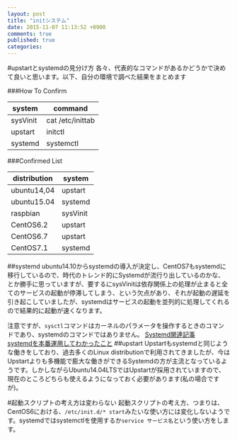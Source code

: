 ```yaml
---
layout: post
title: "initシステム"
date: 2015-11-07 11:13:52 +0900
comments: true
published: true
categories: 
---
```

#upstartとsystemdの見分け方
各々、代表的なコマンドがあるかどうかで決めて良いと思います。以下、自分の環境で調べた結果をまとめます  

###How To Confirm

| system   | command          |
|--------  |--------          |
| sysVinit | cat /etc/inittab |
| upstart  | initctl          |
| systemd  | systemctl        |

###Confirmed List

|distribution|system  |
|------------|------  |
|ubuntu14,04 |upstart |
|ubuntu15.04 |systemd |
|raspbian    |sysVinit|
|CentOS6.2   |upstart |
|CentOS6.7   |upstart |
|CentOS7.1   |systemd |

##systemd
ubuntu14.10からsystemdの導入が決定し、CentOS7もsystemdに移行しているので、時代のトレンド的にSystemdが流行り出しているのかな、とか勝手に思っていますが、要するにsysVinitは依存関係上の処理が止まると全てのサービスの起動が停滞してしまう、という欠点があり、それが起動の遅延を引き起こしていましたが、systemdはサービスの起動を並列的に処理してくれるので結果的に起動が速くなります。

注意ですが、`sysctl`コマンドはカーネルのパラメータを操作するときのコマンドであり、systemdのコマンドではありません。
[Systemd関連記事](http://equj65.net/tech/systemd-boot/)  
[systemdを本番運用してわかったこと](http://alpha.mixi.co.jp/entry/2013/12063/)
##upstart
Upstartもsystemdと同じような働きをしており、過去多くのLinux distributionで利用されてきましたが、今はUpstartよりも多機能で膨大な働きができるSystemdの方が主流となっているようです。しかしながらUbuntu14.04LTSではUpstartが採用されていますので、現在のところどちらも使えるようになっておく必要があります(私の場合ですが)。

#起動スクリプトの考え方は変わらない
起動スクリプトの考え方、つまりは、CentOS6における、`/etc/init.d/* start`みたいな使い方には変化しないようです。systemdではsystemctlを使用するか`service サービス名`という使い方をします。
